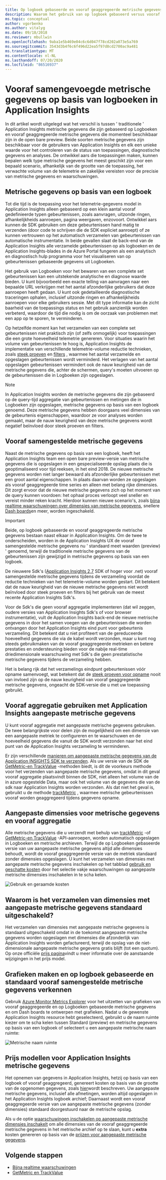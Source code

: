 ```yaml
---
title: Op logboek gebaseerde en vooraf geaggregeerde metrische gegevens in Azure-toepassing inzichten | Microsoft Docs
description: Waarom het gebruik van op logboek gebaseerd versus vooraf geaggregeerde metrische gegevens in Azure-toepassing inzichten
ms.topic: conceptual
author: vgorbenko
ms.author: vitalyg
ms.date: 09/18/2018
ms.reviewer: mbullwin
ms.openlocfilehash: 9aba1e5b469e04c6c6d047f78cd202a073e5a769
ms.sourcegitcommit: 3543d3b4f6c6f496d22ea5f97d8cd2700ac9a481
ms.translationtype: MT
ms.contentlocale: nl-NL
ms.lasthandoff: 07/20/2020
ms.locfileid: "86516937"
---
```

# <a name="log-based-and-pre-aggregated-metrics-in-application-insights"></a>Vooraf samengevoegde metrische gegevens op basis van logboeken in Application Insights

In dit artikel wordt uitgelegd wat het verschil is tussen ' traditionele ' Application Insights metrische gegevens die zijn gebaseerd op Logboeken en vooraf geaggregeerde metrische gegevens die momenteel beschikbaar zijn in de open bare preview. Beide soorten metrische gegevens zijn beschikbaar voor de gebruikers van Application Insights en elk een unieke waarde voor het controleren van de status van toepassingen, diagnostische gegevens en analyses. De ontwikkel aars die toepassingen maken, kunnen bepalen welk type metrische gegevens het meest geschikt zijn voor een bepaald scenario, afhankelijk van de grootte van de toepassing, het verwachte volume van de telemetrie en zakelijke vereisten voor de precisie van metrische gegevens en waarschuwingen.

## <a name="log-based-metrics"></a>Metrische gegevens op basis van een logboek

Tot die tijd is de toepassing voor het telemetrie-gegevens model in Application Insights alleen gebaseerd op een klein aantal vooraf gedefinieerde typen gebeurtenissen, zoals aanvragen, uitzonde ringen, afhankelijkheids aanroepen, pagina weergaven, enzovoort. Ontwikkel aars kunnen de SDK gebruiken om deze gebeurtenissen hand matig te verzenden (door code te schrijven die de SDK expliciet aanroept) of ze kunnen vertrouwen op het automatisch verzamelen van gebeurtenissen van automatische instrumentatie. In beide gevallen slaat de back-end van de Application Insights alle verzamelde gebeurtenissen op als logboeken en de Application Insights-blades in de Azure Portal fungeren als een analytisch en diagnostisch hulp programma voor het visualiseren van op gebeurtenissen gebaseerde gegevens uit Logboeken.

Het gebruik van Logboeken voor het bewaren van een complete set gebeurtenissen kan een uitstekende analytische en diagnose waarde bieden. U kunt bijvoorbeeld een exacte telling van aanvragen naar een bepaalde URL verkrijgen met het aantal afzonderlijke gebruikers dat deze aanroepen heeft gedaan. U kunt ook gedetailleerde diagnostische traceringen ophalen, inclusief uitzonde ringen en afhankelijkheids aanroepen voor elke gebruikers sessie. Met dit type informatie kan de zicht baarheid van de toepassings status en het gebruik aanzienlijk worden verbeterd, waardoor de tijd die nodig is om de oorzaak van problemen met een app op te sporen, te verminderen.

Op hetzelfde moment kan het verzamelen van een complete set gebeurtenissen niet praktisch zijn (of zelfs onmogelijk) voor toepassingen die een grote hoeveelheid telemetrie genereren. Voor situaties waarin het volume van gebeurtenissen te hoog is, Application Insights de implementatie van verschillende telemetrie-volume reductie technieken, zoals [steek proeven](./sampling.md) en [filters](./api-filtering-sampling.md) , waarmee het aantal verzamelde en opgeslagen gebeurtenissen wordt verminderd. Het verlagen van het aantal opgeslagen gebeurtenissen vermindert ook de nauw keurigheid van de metrische gegevens die, achter de schermen, query's moeten uitvoeren op de gebeurtenissen die in Logboeken zijn opgeslagen.

> [!NOTE]
> In Application Insights worden de metrische gegevens die zijn gebaseerd op de query-tijd aggregatie van gebeurtenissen en metingen die in Logboeken zijn opgeslagen, metrische gegevens op basis van een logboek genoemd. Deze metrische gegevens hebben doorgaans veel dimensies van de gebeurtenis eigenschappen, waardoor ze voor analyses worden gemaakt, maar de nauw keurigheid van deze metrische gegevens wordt negatief beïnvloed door steek proeven en filters.

## <a name="pre-aggregated-metrics"></a>Vooraf samengestelde metrische gegevens

Naast de metrische gegevens op basis van een logboek, heeft het Application Insights team een open bare preview-versie van metrische gegevens die is opgeslagen in een gespecialiseerde opslag plaats die is geoptimaliseerd voor tijd reeksen, in het eind 2018. De nieuwe metrische gegevens worden niet langer bewaard als afzonderlijke gebeurtenissen met een groot aantal eigenschappen. In plaats daarvan worden ze opgeslagen als vooraf geaggregeerde time series en alleen met belang rijke dimensies. Dit zorgt ervoor dat de nieuwe metrische gegevens zich op het moment van de query kunnen voordoen: het ophaal proces verloopt veel sneller en vereist minder reken kracht. Hierdoor kunnen nieuwe scenario's, zoals [bijna realtime waarschuwingen over dimensies van metrische gegevens](../platform/alerts-metric-near-real-time.md), snellere [Dash boards](./overview-dashboard.md)en meer, worden ingeschakeld.

> [!IMPORTANT]
> Beide, op logboek gebaseerde en vooraf geaggregeerde metrische gegevens bestaan naast elkaar in Application Insights. Om de twee te onderscheiden, worden in de Application Insights UX de vooraf samengestelde metrische gegevens nu ' standaard meet waarden (preview) ' genoemd, terwijl de traditionele metrische gegevens van de gebeurtenissen zijn gewijzigd in metrische gegevens op basis van een logboek.

De nieuwere Sdk's ([Application Insights 2,7](https://www.nuget.org/packages/Microsoft.ApplicationInsights/2.7.2) SDK of hoger voor .net) vooraf samengestelde metrische gegevens tijdens de verzameling voordat de reductie technieken van het telemetrie-volume worden gestart. Dit betekent dat de nauw keurigheid van de nieuwe metrische gegevens niet wordt beïnvloed door steek proeven en filters bij het gebruik van de meest recente Application Insights Sdk's.

Voor de Sdk's die geen vooraf aggregatie implementeren (dat wil zeggen, oudere versies van Application Insights Sdk's of voor browser instrumentatie), vult de Application Insights back-end de nieuwe metrische gegevens in door het samen voegen van de gebeurtenissen die worden ontvangen door het Application Insights eind punt voor gebeurtenis verzameling. Dit betekent dat u niet profiteert van de gereduceerde hoeveelheid gegevens die via de kabel wordt verzonden, maar u kunt nog steeds gebruikmaken van de vooraf geaggregeerde metrieken en betere prestaties en ondersteuning bieden voor de nabije real-time driedimensionale waarschuwing met Sdk's die geen prestatistische metrische gegevens tijdens de verzameling hebben.

Het is belang rijk dat het verzamelings eindpunt gebeurtenissen vóór opname samenvoegt, wat betekent dat de [steek proeven voor opname](./sampling.md) nooit van invloed zijn op de nauw keurigheid van vooraf geaggregeerde metrische gegevens, ongeacht de SDK-versie die u met uw toepassing gebruikt.  

## <a name="using-pre-aggregation-with-application-insights-custom-metrics"></a>Vooraf aggregatie gebruiken met Application Insights aangepaste metrische gegevens

U kunt vooraf aggregatie met aangepaste metrische gegevens gebruiken. De twee belangrijkste voor delen zijn de mogelijkheid om een dimensie van een aangepaste metriek te configureren en te waarschuwen en de hoeveelheid gegevens die vanuit de SDK wordt verzonden naar het eind punt van de Application Insights verzameling te verminderen.

Er zijn verschillende [manieren om aangepaste metrische gegevens van de Application INSIGHTS SDK te verzenden](./api-custom-events-metrics.md). Als uw versie van de SDK de [GetMetric-en TrackValue](./api-custom-events-metrics.md#getmetric) -methoden biedt, is dit de voorkeurs methode voor het verzenden van aangepaste metrische gegevens, omdat in dit geval vooraf aggregatie plaatsvindt binnen de SDK, niet alleen het volume van de in azure opgestelde Data, maar ook het volume van de gegevens die van de sdk naar Application Insights worden verzonden. Als dat niet het geval is, gebruikt u de methode [trackMetric](./api-custom-events-metrics.md#trackmetric) , waarmee metrische gebeurtenissen vooraf worden geaggregeerd tijdens gegevens opname.

## <a name="custom-metrics-dimensions-and-pre-aggregation"></a>Aangepaste dimensies voor metrische gegevens en vooraf aggregatie

Alle metrische gegevens die u verzendt met behulp van [trackMetric](./api-custom-events-metrics.md#trackmetric) -of [GetMetric-en TrackValue](./api-custom-events-metrics.md#getmetric) -API-aanroepen, worden automatisch opgeslagen in Logboeken en metrische archieven. Terwijl de op Logboeken gebaseerde versie van uw aangepaste metrische gegevens altijd alle dimensies behoudt, wordt de vooraf geaggregeerde versie van de metriek standaard zonder dimensies opgeslagen. U kunt het verzamelen van dimensies met aangepaste metrische gegevens inschakelen op het tabblad [gebruik en geschatte kosten](./pricing.md) door het selectie vakje waarschuwingen op aangepaste metrische dimensies inschakelen in te scha kelen. 

![Gebruik en geraamde kosten](./media/pre-aggregated-metrics-log-metrics/001-cost.png)

## <a name="why-is-collection-of-custom-metrics-dimensions-turned-off-by-default"></a>Waarom is het verzamelen van dimensies met aangepaste metrische gegevens standaard uitgeschakeld?

Het verzamelen van dimensies met aangepaste metrische gegevens is standaard uitgeschakeld omdat in de toekomst aangepaste metrische gegevens worden opgeslagen met dimensies die afzonderlijk van Application Insights worden gefactureerd, terwijl de opslag van de niet-dimensionale aangepaste metrische gegevens gratis blijft (tot een quotum). Op onze officiële [prijs pagina](https://azure.microsoft.com/pricing/details/monitor/)vindt u meer informatie over de aanstaande wijzigingen in het prijs model.

## <a name="creating-charts-and-exploring-log-based-and-standard-pre-aggregated-metrics"></a>Grafieken maken en op logboek gebaseerde en standaard vooraf samengestelde metrische gegevens verkennen

Gebruik [Azure Monitor Metrics Explorer](../platform/metrics-getting-started.md) voor het uitzetten van grafieken van vooraf geaggregeerde en op Logboeken gebaseerde metrische gegevens en om Dash boards te ontwerpen met grafieken. Nadat u de gewenste Application Insights resource hebt geselecteerd, gebruikt u de naam ruimte kiezer om te scha kelen tussen Standard (preview) en metrische gegevens op basis van een logboek of selecteert u een aangepaste metrische naam ruimte:

![Metrische naam ruimte](./media/pre-aggregated-metrics-log-metrics/002-metric-namespace.png)

## <a name="pricing-models-for-application-insights-metrics"></a>Prijs modellen voor Application Insights metrische gegevens

Het opnemen van gegevens in Application Insights, hetzij op basis van een logboek of vooraf geaggregeerd, genereert kosten op basis van de grootte van de opgenomen gegevens, zoals [hier](./pricing.md#pricing-model)wordt beschreven. Uw aangepaste metrische gegevens, inclusief alle afmetingen, worden altijd opgeslagen in het Application Insights logboek archief; Daarnaast wordt een vooraf geaggregeerde versie van uw aangepaste metrische gegevens (zonder dimensies) standaard doorgestuurd naar de metrische opslag.

Als u de optie [waarschuwingen inschakelen op aangepaste metrische dimensies inschakelt](#custom-metrics-dimensions-and-pre-aggregation) om alle dimensies van de vooraf geaggregeerde metrische gegevens in het metrische archief op te slaan, kunt u **extra** kosten genereren op basis van de [prijzen voor aangepaste metrische gegevens](https://azure.microsoft.com/pricing/details/monitor/).

## <a name="next-steps"></a>Volgende stappen

* [Bijna realtime waarschuwingen](../platform/alerts-metric-near-real-time.md)
* [GetMetric en TrackValue](./api-custom-events-metrics.md#getmetric)
